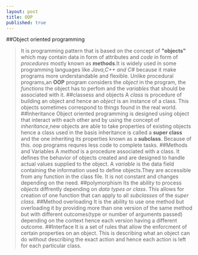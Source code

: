 ```yaml
---
layout: post
title: OOP
published: true
---
```


##Object oriented programming
>It is programming pattern that is based on the concept of **"objects"** which may contain data in form of attributes and _code_ in form of _procedures_ mostly known as **methods**.It is widely used in some programming languages like _Java,C++ and C#_ because it make programs more understandable and flexible.
>Unlike procedural programs,an **OOP** program considers the _object_ in the program, the _functions_  the object has to perfom and the _variables_ that should be associated with it.
##classess and objects
>A _class_ is procedure of building an object and hence an _object_ is an instance of a class. This objects sometimes correspond to things found in the real world.
##Inheritance
>Object oriented programming is designed using object that interact with each other and by using the concept of _inheritance_,new objects are able to take properties of existing objects hence a class used in the basis inheritance is called a **super class** and the one inheriting its properties known as a **subclass**. Because of this. oop programs requres less code to complete tasks.
##Methods and Variables
>A _method_ is a procedure associated with a class. It defines the  behavior of objects created and are designed to handle actual values supplied to the object.
>A _variable_ is the data field containing the information used to define objects.They are accessible from any function in the class file. It is not constant and changes depending on the need.
##polymorphism
>Its the ability to process _objects_ diffrently depending on _data types or class_. This allows for creation of one function that can apply to all _subclasses_ of the _super class_.
##Method overloading
>It is the ability to use one method but overloading it by providing more than one version of the same method but with different outcomes(type or number of arguments passed) depending on the context hence each version having a different outcome.
##Interface
>It is a set of rules that allow the enforcment of certain properties on an object. This is  describing what an object can do without describing the exact action and hence each action is left for each particular class.
 

